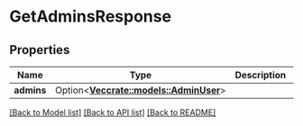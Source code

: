 # GetAdminsResponse

## Properties

Name | Type | Description | Notes
------------ | ------------- | ------------- | -------------
**admins** | Option<[**Vec<crate::models::AdminUser>**](AdminUser.md)> |  | [optional]

[[Back to Model list]](../README.md#documentation-for-models) [[Back to API list]](../README.md#documentation-for-api-endpoints) [[Back to README]](../README.md)


